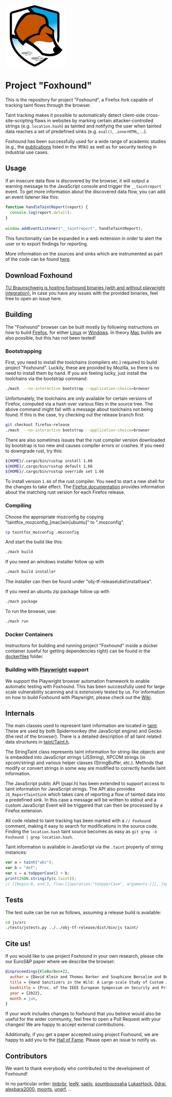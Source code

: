 ![Logo](browser/branding/foxhound/content/about-logo.png)

# Project "Foxhound"

This is the repository for project "Foxhound", a Firefox fork capable of tracking taint flows through the browser.

Taint tracking makes it possible to automatically detect client-side cross-site-scripting flaws in websites by marking certain attacker-controlled strings (e.g. `location.hash`) as tainted and notifying the user when tainted data reaches a set of predefined sinks (e.g. `eval()`, `.innerHTML`, ...).

Foxhound has been successfully used for a wide range of academic studies (e.g., the [publications](https://github.com/SAP/project-foxhound/wiki/Publications) listed in the Wiki) as well as for security testing in industrial use cases.

## Usage

If an insecure data flow is discovered by the browser, it will output a warning message to the JavaScript console and trigger the `__taintreport` event.
To get more information about the discovered data flow, you can add an event listener like this:

```javascript
function handleTaintReport(report) {
  console.log(report.detail);
}

window.addEventListener("__taintreport", handleTaintReport);
```

This functionality can be expanded in a web extension in order to alert the user or to export findings for reporting.

More information on the sources and sinks which are instrumented as part of the code can be found [here](taint).

## Download Foxhound

[TU Braunschweig is hosting foxhound binaries (with and without playwright 
integration).](https://foxhound.ias.tu-bs.de/)
In case you have any issues with the provided binaries, feel free to open an issue here.

## Building
The "Foxhound" browser can be built mostly by following instructions on how to build [Firefox](https://firefox-source-docs.mozilla.org/setup/), for either [Linux](https://firefox-source-docs.mozilla.org/setup/linux_build.html) or [Windows](https://firefox-source-docs.mozilla.org/setup/windows_build.html). In theory [Mac](https://firefox-source-docs.mozilla.org/setup/macos_build.html) builds are also possible, but this has not been tested!

### Bootstrapping
First, you need to install the toolchains (compilers etc.) required to build project "Foxhound". Luckily, these are provided by Mozilla, so there is no need to install them by hand.
If you are feeling lucky, just install the toolchains via the bootstrap command:

```bash
./mach  --no-interactive bootstrap --application-choice=browser
```

Unfortunately, the toolchains are only available for certain versions of Firefox, computed via a hash over various files in the source tree.
The above command might fail with a message about toolchains not being found. If this is the case, try checking out the release branch first:

```bash
git checkout firefox-release
./mach  --no-interactive bootstrap --application-choice=browser
```

There are also sometimes issues that the rust compiler version downloaded by bootstrap is too new and causes compiler errors or crashes.
If you need to downgrade rust, try this:

```bash
${HOME}/.cargo/bin/rustup install 1.66
${HOME}/.cargo/bin/rustup default 1.66
${HOME}/.cargo/bin/rustup override set 1.66
```

To install version `1.66` of the rust compiler. You need to start a new shell for the changes to take effect.
The [Firefox documentation](https://firefox-source-docs.mozilla.org/writing-rust-code/update-policy.html#schedule) provides information about the matching rust version for each Firefox release.

### Compiling

Choose the appropriate mozconfig by copying "taintfox_mozconfig\_[mac|win|ubuntu]" to ".mozconfig".

```bash
cp taintfox_mozconfig .mozconfig
```

And start the build like this:

```bash
./mach build
```

If you need an windows installer follow up with
```bash
./mach build installer
```
The installer can then be found under "obj-tf-release\dist\install\sea\".

If you need an ubuntu zip package follow up with
```bash
./mach package
```
To run the browser, use:
```bash
./mach run
```

### Docker Containers
Instructions for building and running project "Foxhound" inside a docker container (useful for getting dependencies right) can be found in the [dockerfiles](dockerfiles) folder.

### Building with [Playwright](https://playwright.dev) support

We support the Playwright browser automation framework to enable automatic testing with Foxhound.
This has been successfully used for large scale vulnerability scanning and is extensively tested by us.
For information on how to build Foxhound with Playwright, please check out the [Wiki](https://github.com/SAP/project-foxhound/wiki/Building-Foxhound-(with-playwright-integration)).


## Internals

The main classes used to represent taint information are located in [taint](taint). These are used by both Spidermonkey (the JavaScript engine)
and Gecko (the rest of the browser). There is a detailed description of all taint related data structures in [taint/Taint.h](taint/Taint.h).

The StringTaint class represents taint information for string-like objects and is embedded into JavaScript strings (JSString), XPCOM strings
(in xpcom/string) and various helper classes (StringBuffer, etc.). Methods that modify or convert strings in some way are modified to
correctly handle taint information.

The JavaScript public API (jsapi.h) has been extended to support access to taint information for JavaScript strings. The API also provides
`JS_ReportTaintSink` which takes care of reporting a flow of tainted data into a predefined sink.
In this case a message will be written to stdout and a custom JavaScript Event will be triggered that can then be processed by a Firefox extension.

All code related to taint tracking has been marked with a `// Foxhound` comment, making it easy to search for modifications in the source code.
Finding the `location.hash` taint source becomes as easy as `git grep -n Foxhound | grep location.hash`.

Taint information is available in JavaScript via the `.taint` property of string instances:

```javaScript
var a = taint("abc");
var b = "def";
var c = a.toUpperCase() + b;
print(JSON.stringify(c.taint));
// [{begin:0, end:3, flow:[{operation:"toUpperCase", arguments:[]}, {operation:"Manual taint source", arguments:["abc"]}]}]
```

## Tests

The test suite can be run as follows, assuming a release build is available:

```bash
cd js/src
./tests/jstests.py ../../obj-tf-release/dist/bin/js taint/
```

## Cite us!

If you would like to use project Foxhound in your own research, please cite our EuroS&P paper where we describe the browser:

```bibtex
@inproceedings{KleBarBen+22,
  author = {David Klein and Thomas Barber and Souphiane Bensalim and Ben Stock and Martin Johns},
  title = {Hand Sanitizers in the Wild: A Large-scale Study of Custom JavaScript Sanitizer Functions},
  booktitle = {Proc. of the IEEE European Symposium on Security and Privacy},
  year = {2022},
  month = jun,
}
```

If your work includes changes to foxhound that you believe would also be useful for the wider community, feel free to open a Pull Request with your changes! We are happy to accept external contributions.

Additionally, if you get a paper accepted using project Foxhound, we are happy to add you to the [Hall of Fame](https://github.com/SAP/project-foxhound/wiki/Publications). Please open an issue to notify us.

## Contributors

We want to thank everybody who contributed to the development of Foxhound!

In no particular order: [tmbrbr](https://github.com/tmbrbr), [leeN](https://github.com/leeN), [saelo](https://github.com/saelo), [soumboussaha](https://github.com/soumboussaha) [LukasHock](https://github.com/LukasHock), [0drai](https://github.com/0drai), [alexbara2000](https://github.com/alexbara2000), [moorts](https://github.com/moorts), [unqrf](https://github.com/unqrf), ..
